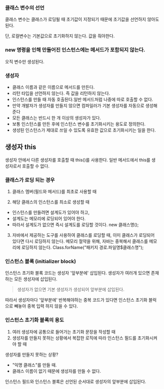 ### 클래스 변수의 선언

클래스 변수는 클래스가 로딩될 때 초기값이 지정되기 때문에 초기값을 선언하지 않아도 된다.

단, 로컬변수는 기본값으로 초기화하지 않는다. 값을 줘야한다.

### new 명령을 인해 만들어진 인스턴스에는 메서드가 포함되지 않는다.

오직 변수만 생성된다.

### 생성자
- 클래스 이름과 같은 이름으로 메서드를 만든다.
- 리턴 타입을 선언하지 않는다. 즉 값을 리턴하지 않는다.
- 인스턴스를 만들 때 자동 호출된다.일반 메서드처럼 나중에 따로 호출할 수 없다.
- 만약 개발자가 생성자를 만들지 않으면 컴파일러가 기본 생성자를 자동으로 생성해준다
- 모든 클래스는 반드시 한 개 이상의 생성자가 있다.
- 보통 인스턴스를 만든 후에 인스턴스 변수를 초기화시키는 용도로 정의한다.
- 생성된 인스턴스가 제대로 쓰일 수 있도록 유효한 값으로 초기화시키는 일을 한다.

## 생성자 this
생성자 안에서 다른 생성자를 호출할 때 this()를 사용한다. 
일반 메서드에서 this를 생성자로서 호출할 수 없다.

### 클래스가 로딩 되는 경우
1. 클래스 멤버(필드와 메서드)를 최초로 사용할 때

2. 해당 클래스의 인스턴스를 최소로 생성할 때
- 인스턴스를 만들려면 설계도가 있어야 하고,
- 설계도는 메모리에 로딩되어 있어야 한다.
- 따라서 설계도가 없으면 즉시 설계도를 로딩할 것이다.
     new 클래스명();

3. 자바에서 제공하는 도구를 사용하여 클래스를 로딩할 때, 이미 클래스가 로딩되어 있다면 다시 로딩하지 않는다. 메모리 절약을 위해, 자바는 중복해서 클래스를 메모리에 로딩하지 않는다.
    Class.forName("패키지 경로.파일명$클래스명");

### 인스턴스 블록 (initializer block)
인스턴스 초기화 블록 코드는 생성자 '앞부분에' 삽입된다.
생성자가 여러개 있으면 존재하는 모든 생성자에 삽입된다.
> 생성자가 없으면 기본 생성자가 생성되어 앞부분에 삽입된다.

따라서 생성자마다 '앞부분에' 반복해야하는 중복 코드가 있다면 인스턴스 초기화 블럭으로 빼놓아 중복 입력 하지 않을 수 있다.

### 인스턴스 초기화 블록의 용도
1. 여러 생성자에 공통으로 들어가는 초기화 문장을 작성할 때
2. 생성자를 만들지 못하는 상황에서 복잡한 로직에 따라 인스턴스 필드를 초기화시켜야 할 때

생성자를 만들지 못하는 상황?
- "익명 클래스"를 만들 때.
- 클래스 이름이 없기 때문에 생성자를 만들 수 없다.

인스턴스 필드와 인스턴스 블록은 선언된 순서대로
생성자의 앞부분에 삽입된다.



